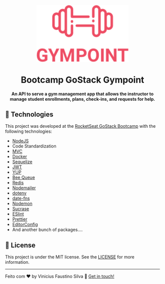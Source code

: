 <h1 align="center">
  <img alt="Gympoint" title="Gympoint" src=".github/logo.png" width="300px" />
  <br />
  <br />
  Bootcamp GoStack Gympoint
</h1>

<h4 align="center">
  An API to serve a gym management app that allows the instructor to manage student enrollments, plans, check-ins, and requests for help.
</h4>

## :rocket: Technologies

This project was developed at the [RocketSeat GoStack Bootcamp](https://rocketseat.com.br/bootcamp) with the following technologies:

- [NodeJS](https://nodejs.org)
- Code Standardization
- [MVC](https://nodejs.org)
- [Docker](https://www.docker.com)
- [Sequelize](https://sequelize.org)
- [JWT](https://jwt.io/)
- [YUP](https://www.npmjs.com/package/yup)
- [Bee Queue](https://bee-queue.com/)
- [Redis](https://redis.io)
- [Nodemailer](https://nodemailer.com)
- [dotenv](https://www.npmjs.com/package/dotenv)
- [date-fns](https://date-fns.org/)
- [Nodemon](https://nodemon.io/)
- [Sucrase](https://sucrase.io/)
- [ESlint](https://eslint.org/)
- [Prettier](https://prettier.io/)
- [EditorConfig](https://editorconfig.org/)
- And another bunch of packages....

## :memo: License

This project is under the MIT license. See the [LICENSE](https://github.com/viniciusecp/gympoint-backend/blob/master/LICENSE.md) for more information.

---

Feito com ♥ by Vinicius Faustino Silva :wave: [Get in touch!](https://www.linkedin.com/in/vinícius-silva-019aa0165)
